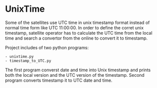 # UnixTime

Some of the satellites use UTC time in unix timestamp format instead of normal time form like UTC 11:00:00. In order to define the corret unix timestamp, satellite operator has to calculate the UTC time from the local time and search a convertor from the online to convert it to timestamp.


Project includes of two python programs:

    - unixtime.py
    - timestamp_to_UTC.py

The first program converst date and time into Unix timestamp and prints both the local version and the UTC version of the timestamp. Second program converts timestamp it to UTC date and time.
